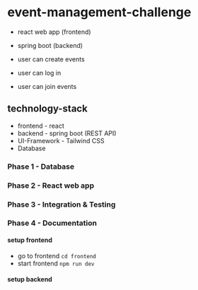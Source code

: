 # event-management-challenge
- react web app (frontend)
- spring boot (backend)

- user can create events
- user can log in
- user can join events

## technology-stack
- frontend - react
- backend - spring boot (REST API)
- UI-Framework - Tailwind CSS
- Database

### Phase 1 - Database

### Phase 2 - React web app

### Phase 3 - Integration & Testing


### Phase 4 - Documentation

#### setup frontend
- go to frontend `cd frontend`
- start frontend `npm run dev`


#### setup backend